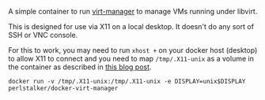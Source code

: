 A simple container to run [virt-manager](http://virt-manager.org/) to
manage VMs running under libvirt.

This is designed for use via X11 on a local desktop. It doesn't do any
sort of SSH or VNC console.

For this to work, you may need to run `xhost +` on your docker host
(desktop) to allow X11 to connect and you need to map `/tmp/.X11-unix`
as a volume in the container as described in
[this blog post](http://golangcloud.blogspot.com/2014/06/run-x11-application-inside-docker.html).

    docker run -v /tmp/.X11-unix:/tmp/.X11-unix -e DISPLAY=unix$DISPLAY perlstalker/docker-virt-manager

